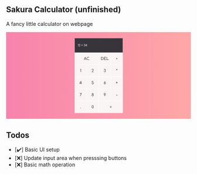 ## Sakura Calculator (unfinished)

A fancy little calculator on webpage

<img alt="Sakura Calculator" src="pictures/promo.png">

## Todos

- [✔️] Basic UI setup
- [❌] Update input area when presssing buttons
- [❌] Basic math operation
